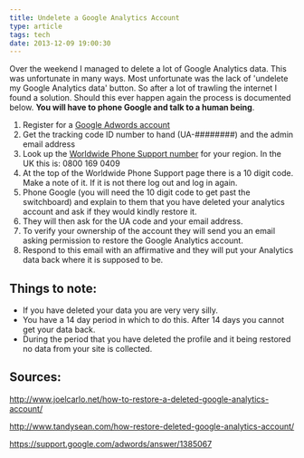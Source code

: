 ```yaml
---
title: Undelete a Google Analytics Account
type: article
tags: tech
date: 2013-12-09 19:00:30
---
```

<p> Over the weekend I managed to delete a lot of Google Analytics data. This was unfortunate in many ways. Most unfortunate was the lack of &#39;undelete my Google Analytics data&#39; button. So after a lot of trawling the internet I found a solution. Should this ever happen again the process is documented below. <strong>You will have to phone Google and talk to a human being</strong>.</p><ol> <li>Register for a <a href="https://adwords.google.ocm" target="_blank">Google Adwords account</a></li><li> Get the tracking code ID number to hand (UA-########) and the admin email address</li> <li> Look up the <a href="https://support.google.com/adwords/answer/1385067" target="_blank">Worldwide Phone Support number</a> for your region. In the UK this is: 0800 169 0409</li> <li> At the top of the Worldwide Phone Support page there is a 10 digit code. Make a note of it. If it is not there log out and log in again.</li> <li> Phone Google (you will need the 10 digit code to get past the switchboard) and explain to them that you have deleted your analytics account and ask if they would kindly restore it.</li> <li> They will then ask for the UA code and your email address.</li> <li> To verify your ownership of the account they will send you an email asking permission to restore the Google Analytics account.</li> <li> Respond to this email with an affirmative and they will put your Analytics data back where it is supposed to be.</li></ol><h2> Things to note:</h2><ul> <li> If you have deleted your data you are very very silly.</li> <li> You have a 14 day period in which to do this. After 14 days you cannot get your data back.</li> <li> During the period that you have deleted the profile and it being restored no data from your site is collected.</li></ul><h2> Sources:</h2><p> <a href="http://www.joelcarlo.net/how-to-restore-a-deleted-google-analytics-account/" target="_blank">http://www.joelcarlo.net/how-to-restore-a-deleted-google-analytics-account/</a></p><p> <a href="http://www.tandysean.com/how-restore-deleted-google-analytics-account/" target="_blank">http://www.tandysean.com/how-restore-deleted-google-analytics-account/</a></p><p> <a href="https://support.google.com/adwords/answer/1385067" target="_blank">https://support.google.com/adwords/answer/1385067</a></p>
